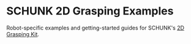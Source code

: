 # SCHUNK 2D Grasping Examples

Robot-specific examples and getting-started guides for SCHUNK's [2D Grasping Kit](https://schunk.com/us/en/automation-technology/application-kits/2d-grasping-kit/c/PGR_6516).